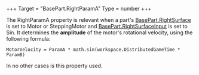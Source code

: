+++
Target = "BasePart.RightParamA"
Type = number
+++

The RightParamA property is relevant when a part's [BasePart.RightSurface](https://developer.roblox.com/api-reference/property/BasePart/RightSurface) is set to Motor or SteppingMotor and [BasePart.RightSurfaceInput](https://developer.roblox.com/api-reference/property/BasePart/RightSurfaceInput) is set to Sin. It determines the **amplitude** of the motor's rotational velocity, using the following formula:`MotorVelocity = ParamA * math.sin(workspace.DistributedGameTime * ParamB)`In no other cases is this property used.